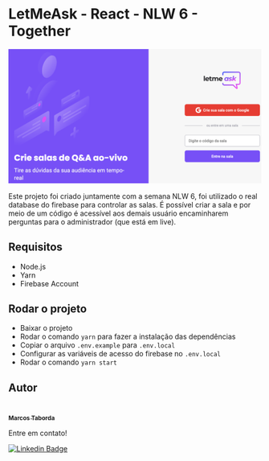 # LetMeAsk - React - NLW 6 - Together

![SignUp Mobile](images/print.png)

Este projeto foi criado juntamente com a semana NLW 6, foi utilizado o real database do firebase para controlar as salas. É possível criar a sala e por meio de um código é acessível aos demais usuário encaminharem perguntas para o administrador (que está em live).

## Requisitos

- Node.js
- Yarn
- Firebase Account

## Rodar o projeto

- Baixar o projeto
- Rodar o comando `yarn` para fazer a instalação das dependências
- Copiar o arquivo `.env.example` para `.env.local`
- Configurar as variáveis de acesso do firebase no `.env.local`
- Rodar o comando `yarn start`

## Autor

<a href="https://github.com/marcostaborda/">
 <img style="border-radius: 50%;" src="https://avatars.githubusercontent.com/u/15224426?v=4" width="100px;" alt=""/>
 <br />
 <sub><b>Marcos Taborda</b></sub></a> <a href="https://github.com/marcostaborda/" title="Rocketseat"></a>

Entre em contato!

[![Linkedin Badge](https://img.shields.io/badge/-MarcosTaborda-blue?style=flat-square&logo=Linkedin&logoColor=white&link=https://www.linkedin.com/in/tabordamarcos/)](https://www.linkedin.com/in/tabordamarcos/)
